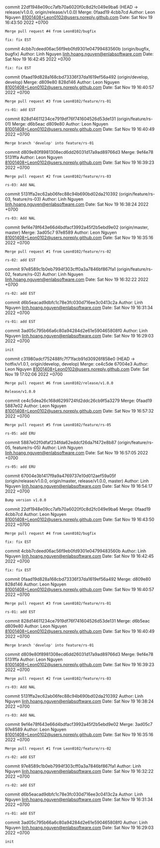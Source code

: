 commit 22df1948e09cc7afb70a6020f0c8d2fc049e9ba6 (HEAD -> release/v1.0.0, origin/release/v1.0.0)
Merge: 0faad19 4cbb7cd
Author: Leon Nguyen <81001408+Leon0102@users.noreply.github.com>
Date:   Sat Nov 19 16:43:50 2022 +0700

    Merge pull request #4 from Leon0102/bugfix

    fix: fix EST

commit 4cbb7cdeed06ac56f9eb0fd9301e04799483560b (origin/bugfix, bugfix)
Author: Linh Nguyen <linh.hoang.nguyen@enlabsoftware.com>
Date:   Sat Nov 19 16:42:45 2022 +0700

    fix: fix EST

commit 0faad19d828a168cbd73336f37da1619ef56a492 (origin/develop, develop)
Merge: d809e80 828d146
Author: Leon Nguyen <81001408+Leon0102@users.noreply.github.com>
Date:   Sat Nov 19 16:40:57 2022 +0700

    Merge pull request #3 from Leon0102/feature/rs-01

    rs-01: add EST

commit 828d14611234ce7919df76f741604526d53de131 (origin/feature/rs-01)
Merge: d6b5eac d809e80
Author: Leon Nguyen <81001408+Leon0102@users.noreply.github.com>
Date:   Sat Nov 19 16:40:49 2022 +0700

    Merge branch 'develop' into feature/rs-01

commit d809e80f8981308ecd6dd26031d17a9ad89766d3
Merge: 9ef4e78 5131ffa
Author: Leon Nguyen <81001408+Leon0102@users.noreply.github.com>
Date:   Sat Nov 19 16:39:23 2022 +0700

    Merge pull request #2 from Leon0102/feature/rs-03

    rs-03: Add NAL

commit 5131ffa2ec62ab06fec88c94b690bd02da210392 (origin/feature/rs-03, feature/rs-03)
Author: Linh Nguyen <linh.hoang.nguyen@enlabsoftware.com>
Date:   Sat Nov 19 16:38:24 2022 +0700

    rs-03: Add NAL

commit 9ef4e78f643e66d4bdfacf3992a45f2b5ebd9e02 (origin/master, master)
Merge: 3ad05c7 97e8589
Author: Leon Nguyen <81001408+Leon0102@users.noreply.github.com>
Date:   Sat Nov 19 16:35:16 2022 +0700

    Merge pull request #1 from Leon0102/feature/rs-02

    rs-02: add EST

commit 97e8589c1b0eb7994f303cff0a3a7846bf867fa1 (origin/feature/rs-02, feature/rs-02)
Author: Linh Nguyen <linh.hoang.nguyen@enlabsoftware.com>
Date:   Sat Nov 19 16:32:22 2022 +0700

    rs-02: add EST

commit d6b5eacad9dbfc1c78e3fc030d716ee3c0413c2a
Author: Linh Nguyen <linh.hoang.nguyen@enlabsoftware.com>
Date:   Sat Nov 19 16:31:34 2022 +0700

    rs-01: add EST

commit 3ad05c795b66a6c80a94284d2e61e590465808f0
Author: Linh Nguyen <linh.hoang.nguyen@enlabsoftware.com>
Date:   Sat Nov 19 16:29:03 2022 +0700

    init


commit c31980adcf752488fc7f71facb91d30926f858e0 (HEAD -> hotfix/v1.0.1, origin/develop, develop)
Merge: ce4c5de 67004e3
Author: Leon Nguyen <81001408+Leon0102@users.noreply.github.com>
Date:   Sat Nov 19 17:02:06 2022 +0700

    Merge pull request #6 from Leon0102/release/v1.0.0

    Release/v1.0.0

commit ce4c5dea26c168d6299724fd2ddc26cb9f5a3279
Merge: 0faad19 5887e02
Author: Leon Nguyen <81001408+Leon0102@users.noreply.github.com>
Date:   Sat Nov 19 16:57:32 2022 +0700

    Merge pull request #5 from Leon0102/feature/rs-05

    rs-05: add ERU

commit 5887e02f0dfaf234fda62eddcf26da7f472e8b87 (origin/feature/rs-05, feature/rs-05)
Author: Linh Nguyen <linh.hoang.nguyen@enlabsoftware.com>
Date:   Sat Nov 19 16:57:05 2022 +0700

    rs-05: add ERU

commit 67004e3b1417f9a9a4769737e10d012aef59a05f (origin/release/v1.0.0, origin/master, release/v1.0.0, master)
Author: Linh Nguyen <linh.hoang.nguyen@enlabsoftware.com>
Date:   Sat Nov 19 16:54:17 2022 +0700

    Bump version v1.0.0

commit 22df1948e09cc7afb70a6020f0c8d2fc049e9ba6
Merge: 0faad19 4cbb7cd
Author: Leon Nguyen <81001408+Leon0102@users.noreply.github.com>
Date:   Sat Nov 19 16:43:50 2022 +0700

    Merge pull request #4 from Leon0102/bugfix

    fix: fix EST

commit 4cbb7cdeed06ac56f9eb0fd9301e04799483560b
Author: Linh Nguyen <linh.hoang.nguyen@enlabsoftware.com>
Date:   Sat Nov 19 16:42:45 2022 +0700

    fix: fix EST

commit 0faad19d828a168cbd73336f37da1619ef56a492
Merge: d809e80 828d146
Author: Leon Nguyen <81001408+Leon0102@users.noreply.github.com>
Date:   Sat Nov 19 16:40:57 2022 +0700

    Merge pull request #3 from Leon0102/feature/rs-01

    rs-01: add EST

commit 828d14611234ce7919df76f741604526d53de131
Merge: d6b5eac d809e80
Author: Leon Nguyen <81001408+Leon0102@users.noreply.github.com>
Date:   Sat Nov 19 16:40:49 2022 +0700

    Merge branch 'develop' into feature/rs-01

commit d809e80f8981308ecd6dd26031d17a9ad89766d3
Merge: 9ef4e78 5131ffa
Author: Leon Nguyen <81001408+Leon0102@users.noreply.github.com>
Date:   Sat Nov 19 16:39:23 2022 +0700

    Merge pull request #2 from Leon0102/feature/rs-03

    rs-03: Add NAL

commit 5131ffa2ec62ab06fec88c94b690bd02da210392
Author: Linh Nguyen <linh.hoang.nguyen@enlabsoftware.com>
Date:   Sat Nov 19 16:38:24 2022 +0700

    rs-03: Add NAL

commit 9ef4e78f643e66d4bdfacf3992a45f2b5ebd9e02
Merge: 3ad05c7 97e8589
Author: Leon Nguyen <81001408+Leon0102@users.noreply.github.com>
Date:   Sat Nov 19 16:35:16 2022 +0700

    Merge pull request #1 from Leon0102/feature/rs-02

    rs-02: add EST

commit 97e8589c1b0eb7994f303cff0a3a7846bf867fa1
Author: Linh Nguyen <linh.hoang.nguyen@enlabsoftware.com>
Date:   Sat Nov 19 16:32:22 2022 +0700

    rs-02: add EST

commit d6b5eacad9dbfc1c78e3fc030d716ee3c0413c2a
Author: Linh Nguyen <linh.hoang.nguyen@enlabsoftware.com>
Date:   Sat Nov 19 16:31:34 2022 +0700

    rs-01: add EST

commit 3ad05c795b66a6c80a94284d2e61e590465808f0
Author: Linh Nguyen <linh.hoang.nguyen@enlabsoftware.com>
Date:   Sat Nov 19 16:29:03 2022 +0700

    init

